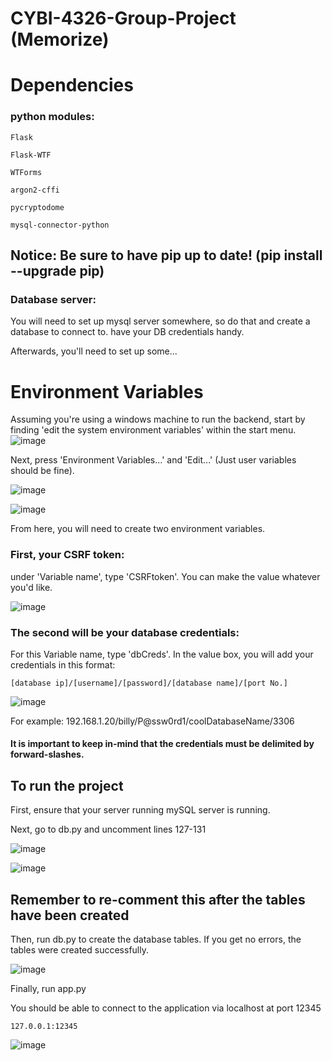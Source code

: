 # CYBI-4326-Group-Project (Memorize)


# Dependencies
### python modules:
    Flask

    Flask-WTF

    WTForms

    argon2-cffi

    pycryptodome

    mysql-connector-python

## Notice: Be sure to have pip up to date! (pip install --upgrade pip)
### Database server:
You will need to set up mysql server somewhere, so do that and create a database to connect to. have your DB credentials handy.

Afterwards, you'll need to set up some...
# Environment Variables
Assuming you're using a windows machine to run the backend, start by finding 'edit the system environment variables' within the start menu.
![image](https://github.com/user-attachments/assets/9dac2ccb-dd97-4872-8ab1-3370f9d916a8)

Next, press 'Environment Variables...' and 'Edit...' (Just user variables should be fine).

![image](https://github.com/user-attachments/assets/f1a7785e-f883-450c-a2a4-a8cb28880a5e)

![image](https://github.com/user-attachments/assets/7e718fda-a8ca-485e-86fa-4131d6f07f1e)


From here, you will need to create two environment variables.

### First, your CSRF token:

  under 'Variable name', type 'CSRFtoken'. You can make the value whatever you'd like.

![image](https://github.com/user-attachments/assets/ee015e04-dc0c-4151-a6c1-da62e354ccb6)

  
### The second will be your database credentials:

  For this Variable name, type 'dbCreds'. In the value box, you will add your credentials in this format: 
  
    [database ip]/[username]/[password]/[database name]/[port No.]

  ![image](https://github.com/user-attachments/assets/6b5f5120-15ed-498d-aef9-489aab62edfd)
    
  For example: 192.168.1.20/billy/P@ssw0rd1/coolDatabaseName/3306

  #### It is important to keep in-mind that the credentials must be delimited by forward-slashes.

## To run the project
  
First, ensure that your server running mySQL server is running.

Next, go to db.py and uncomment lines 127-131

![image](https://github.com/user-attachments/assets/51422d86-5104-4102-9b8f-d439e3045ae3)

![image](https://github.com/user-attachments/assets/d60f692f-c667-46d3-bb92-438e29fb1c66)

## Remember to re-comment this after the tables have been created

Then, run db.py to create the database tables. If you get no errors, the tables were created successfully.

![image](https://github.com/user-attachments/assets/182217a2-5a0c-4709-9631-bd8d4f64243c)

Finally, run app.py

You should be able to connect to the application via localhost at port 12345

    127.0.0.1:12345

![image](https://github.com/user-attachments/assets/45e1e6f8-f87f-4a0d-a95c-4103d403a0cb)

